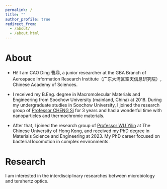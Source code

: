 ```yaml
---
permalink: /
title: ""
author_profile: true
redirect_from: 
  - /about/
  - /about.html
---
```



About
======
* Hi! I am CAO Ding 曹鼎, a junior researcher at the GBA Branch of Aerospace Information Research Institute（广东大湾区空天信息研究院）, Chinese Academy of Sciences.  

* I received my B.Eng. degree in Macromolecular Materials and Engineering from Soochow University (mainland, China) at 2018. During my undergraduate studies in Soochow University, I joined the research group of [Professor CHENG Si](https://textile.suda.edu.cn/bf/3c/c6547a376636/page.htm) for 3 years and had a wonderful time with nanoparticles and thermochromic materials.  

* After that, I joined the research group of [Professor WU Yilin](https://www.phy.cuhk.edu.hk/ylwu/index.html) at The Chinese University of Hong Kong, and received my PhD degree in Materials Science and Engineering at 2023. My PhD career focused on bacterial locomotion in complex environments. 

 

Research
======
I am interested in the interdisciplinary researches between microbiology and terahertz optics.

